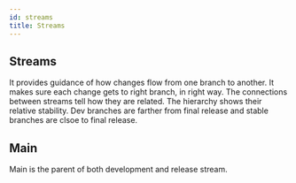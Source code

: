 ```yaml
---
id: streams
title: Streams
---
```


## Streams

It provides guidance of how changes flow from one branch to another. It makes sure each change gets
to right branch, in right way. The connections between streams tell how they are related. The
hierarchy shows their relative stability. Dev branches are farther from final release and stable
branches are clsoe to final release.

## Main

Main is the parent of both development and release stream.
